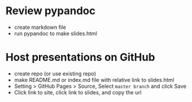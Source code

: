 # Review pypandoc
- create markdown file
- run pypandoc to make slides.html
# Host presentations on GitHub
- create repo (or use existing repo)
- make README.md or index.md file with relative link to slides.html
- Setting > GitHub Pages > Source, Select `master branch` and click Save
- Click link to site, click link to slides, and copy the url